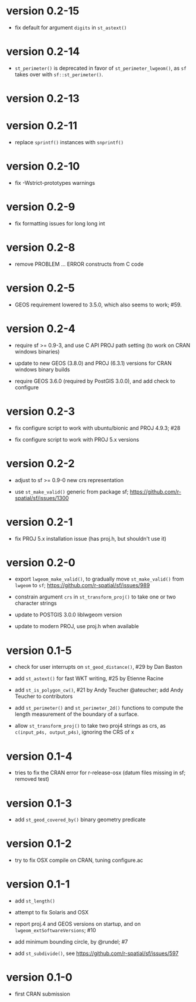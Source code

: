 # version 0.2-15

* fix default for argument `digits` in `st_astext()`

# version 0.2-14

* `st_perimeter()` is deprecated in favor of `st_perimeter_lwgeom()`, as `sf` takes over with `sf::st_perimeter()`.

# version 0.2-13

# version 0.2-11

* replace `sprintf()` instances with `snprintf()`

# version 0.2-10

* fix -Wstrict-prototypes warnings

# version 0.2-9

* fix formatting issues for long long int

# version 0.2-8

* remove PROBLEM ... ERROR constructs from C code

# version 0.2-5

* GEOS requirement lowered to 3.5.0, which also seems to work; #59.

# version 0.2-4

* require sf >= 0.9-3, and use C API PROJ path setting (to work on CRAN windows binaries)

* update to new GEOS (3.8.0) and PROJ (6.3.1) versions for CRAN windows binary builds

* require GEOS 3.6.0 (required by PostGIS 3.0.0), and add check to configure

# version 0.2-3

* fix configure script to work with ubuntu/bionic and PROJ 4.9.3; #28

* fix configure script to work with PROJ 5.x versions

# version 0.2-2

* adjust to sf >= 0.9-0 new crs representation

* use `st_make_valid()` generic from package sf; https://github.com/r-spatial/sf/issues/1300

# version 0.2-1

* fix PROJ 5.x installation issue (has proj.h, but shouldn't use it)

# version 0.2-0

* export `lwgeom_make_valid()`, to gradually move `st_make_valid()` from `lwgeom` to `sf`; https://github.com/r-spatial/sf/issues/989

* constrain argument `crs` in `st_transform_proj()` to take one or two character strings

* update to POSTGIS 3.0.0 liblwgeom version

* update to modern PROJ, use proj.h when available

# version 0.1-5

* check for user interrupts on `st_geod_distance()`, #29 by Dan Baston

* add `st_astext()` for fast WKT writing, #25 by Etienne Racine

* add `st_is_polygon_cw()`, #21 by Andy Teucher @ateucher; add Andy Teucher to contributors

* add `st_perimeter()` and `st_perimeter_2d()` functions to compute the length measurement of the boundary of a surface.

* allow `st_transform_proj()` to take two proj4 strings as crs, as `c(input_p4s, output_p4s)`, ignoring the CRS of x

# version 0.1-4

* tries to fix the CRAN error for r-release-osx (datum files missing in sf; removed test)

# version 0.1-3

* add `st_geod_covered_by()` binary geometry predicate

# version 0.1-2

* try to fix OSX compile on CRAN, tuning configure.ac

# version 0.1-1

* add `st_length()`

* attempt to fix Solaris and OSX

* report proj.4 and GEOS versions on startup, and on `lwgeom_extSoftwareVersions`; #10

* add minimum bounding circle, by @rundel; #7

* add `st_subdivide()`, see https://github.com/r-spatial/sf/issues/597

# version 0.1-0

* first CRAN submission
